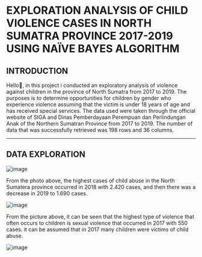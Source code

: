 # EXPLORATION ANALYSIS OF CHILD VIOLENCE CASES IN NORTH SUMATRA PROVINCE 2017-2019 USING NAÏVE BAYES ALGORITHM

## INTRODUCTION
Hello👋, in this project i conducted an exploratory analysis of violence against children in the province of North Sumatra from 2017 to 2019. The purposes is to determine opportunities for children by gender who experience violence assuming that the victim is under 18 years of age and has received special services.
The data used were taken through the official website of SIGA and Dinas Pemberdayaan Perempuan dan Perlindungan Anak of the Northern Sumatran Province from 2017 to 2019. The number of data that was successfully retrieved was 198 rows and 36 columns.

---
## DATA EXPLORATION
![image](https://user-images.githubusercontent.com/71063726/192520274-62cb76a7-1787-4318-bba4-a8819d3287db.png)

From the photo above, the highest cases of child abuse in the North Sumatera province occurred in 2018 with 2.420 cases, and then there was a decrease in 2019 to 1.690 cases.

![image](https://user-images.githubusercontent.com/71063726/192521953-04ceb32d-1a92-4e63-b345-afc751213b82.png)

From the picture above, it can be seen that the highest type of violence that often occurs to children is sexual violence that occurred in 2017 with 550 cases. it can be assumed that in 2017 many children were victims of child abuse.

![image](https://user-images.githubusercontent.com/71063726/192523952-f478254f-510e-4c0f-8b4b-6321b4f68081.png)


